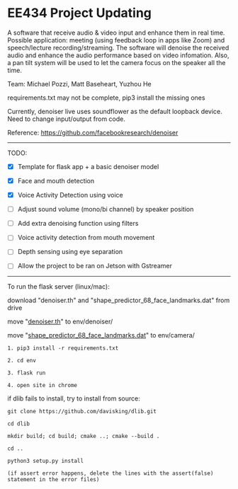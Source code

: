 # EE434 Project Updating 

A software that receive audio & video input and enhance them in real time. Possible application: meeting (using feedback loop in apps like Zoom) and speech/lecture recording/streaming. The software will denoise the received audio and enhance the audio performance based on video infomation. Also, a pan tilt system will be used to let the camera focus on the speaker all the time.

Team: Michael Pozzi, Matt Baseheart, Yuzhou He

requirements.txt may not be complete, pip3 install the missing ones

Currently, denoiser live uses soundflower as the default loopback device. Need to change input/output from code.

Reference: https://github.com/facebookresearch/denoiser


****

TODO: 

- [X] Template for flask app + a basic denoiser model

- [x] Face and mouth detection

- [x] Voice Activity Detection using voice

- [ ] Adjust sound volume (mono/bi channel) by speaker position

- [ ] Add extra denoising function using filters

- [ ] Voice activity detection from mouth movement

- [ ] Depth sensing using eye separation

- [ ] Allow the project to be ran on Jetson with Gstreamer

****

To run the flask server (linux/mac):

download "denoiser.th" and "shape_predictor_68_face_landmarks.dat" from drive

move "[denoiser.th](https://drive.google.com/file/d/17WuFlrUMJZdYiYEqvBfq4hmAd3x_NwDm/view?usp=sharing)" to env/denoiser/

move "[shape_predictor_68_face_landmarks.dat](https://drive.google.com/file/d/1skzv2u-eo2ySiN9yJ0jTLcZwwJWxg-d1/view?usp=sharing)" to env/camera/

    1. pip3 install -r requirements.txt

    2. cd env

    3. flask run

    4. open site in chrome


if dlib fails to install, try to install from source:

    git clone https://github.com/davisking/dlib.git

    cd dlib

    mkdir build; cd build; cmake ..; cmake --build .

    cd ..

    python3 setup.py install

    (if assert error happens, delete the lines with the assert(false) statement in the error files)




